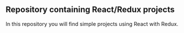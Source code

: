 ## Repository containing React/Redux projects

In this repository you will find simple projects using React with Redux.